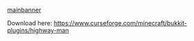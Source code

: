 [mainbanner](https://i.imgur.com/4rZbzgh.png)

Download here: https://www.curseforge.com/minecraft/bukkit-plugins/highway-man
